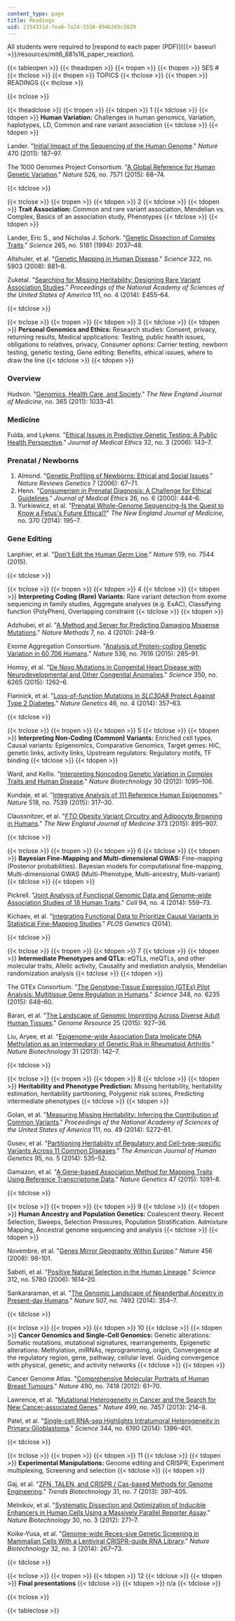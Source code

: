 ```yaml
---
content_type: page
title: Readings
uid: 2354331d-fea8-7a24-3330-894b365c5829
---
```


All students were required to [respond to each paper (PDF)]({{< baseurl >}}/resources/mit6_881s16_paper_reaction).

{{< tableopen >}}
{{< theadopen >}}
{{< tropen >}}
{{< thopen >}}
SES #
{{< thclose >}}
{{< thopen >}}
TOPICS
{{< thclose >}}
{{< thopen >}}
READINGS
{{< thclose >}}

{{< trclose >}}

{{< theadclose >}}
{{< tropen >}}
{{< tdopen >}}
1
{{< tdclose >}}
{{< tdopen >}}
**Human Variation:** Challenges in human genomics, Variation, haplotypes, LD, Common and rare variant association
{{< tdclose >}}
{{< tdopen >}}


Lander. "[Initial Impact of the Sequencing of the Human Genome](http://dx.doi.org/10.1038/nature09792)." _Nature_ 470 (2011): 187–97.

The 1000 Genomes Project Consortium. "[A Global Reference for Human Genetic Variation](http://dx.doi.org/10.1038/nature15393)." _Nature_ 526, no. 7571 (2015): 68–74.


{{< tdclose >}}

{{< trclose >}}
{{< tropen >}}
{{< tdopen >}}
2
{{< tdclose >}}
{{< tdopen >}}
**Trait Association:** Common and rare variant association, Mendelian vs. Complex, Basics of an association study, Phenotypes
{{< tdclose >}}
{{< tdopen >}}


Lander, Eric S., and Nicholas J. Schork. "[Genetic Dissection of Complex Traits](http://dx.doi.org/10.1126/science.8091226)." _Science_ 265, no. 5181 (1994): 2037–48.

Altshuler, et al. "[Genetic Mapping in Human Disease](http://dx.doi.org/10.1126/science.1156409)." _Science_ 322, no. 5903 (2008): 881–8.

Zuketal. "[Searching for Missing Heritability: Designing Rare Variant Association Studies](http://dx.doi.org/10.1073/pnas.1322563111)." _Proceedings of the National Academy of Sciences of the United States of America_ 111, no. 4 (2014): E455–64.


{{< tdclose >}}

{{< trclose >}}
{{< tropen >}}
{{< tdopen >}}
3
{{< tdclose >}}
{{< tdopen >}}
**Personal Genomics and Ethics:** Research studies: Consent, privacy, returning results, Medical applications: Testing, public health issues, obligations to relatives, privacy, Consumer options: Carrier testing, newborn testing, genetic testing, Gene editing: Beneﬁts, ethical issues, where to draw the line
{{< tdclose >}}
{{< tdopen >}}


### Overview

Hudson. "[Genomics, Health Care, and Society](http://dx.doi.org/10.1056/NEJMra1010517)." _The New England Journal of Medicine_, no. 365 (2011): 1033–41.

### Medicine

Fulda, and Lykens. "[Ethical Issues in Predictive Genetic Testing: A Public Health Perspective](http://dx.doi.org/10.1136/jme.2004.010272)." _Journal of Medical Ethics_ 32, no. 3 (2006): 143–7.

### Prenatal / Newborns

1.  Almond. "[Genetic Profiling of Newborns: Ethical and Social Issues](http://dx.doi.org/10.1038/nrg1745)." _Nature Reviews Genetics_ 7 (2006): 67–71.
2.  Henn. "[Consumerism in Prenatal Diagnosis: A Challenge for Ethical Guidelines](http://dx.doi.org/10.1136/jme.26.6.444)." _Journal of Medical Ethics_ 26, no. 6 (2000): 444–6.
3.  Yurkiewicz, et al. "[Prenatal Whole-Genome Sequencing-Is the Quest to Know a Fetus's Future Ethical?](https://www.researchgate.net/publication/259765237)" _The New England Journal of Medicine_, no. 370 (2014): 195–7.

### Gene Editing

Lanphier, et al. "[Don't Edit the Human Germ Line](http://dx.doi.org/10.1038/519410a)." _Nature_ 519, no. 7544 (2015).


{{< tdclose >}}

{{< trclose >}}
{{< tropen >}}
{{< tdopen >}}
4
{{< tdclose >}}
{{< tdopen >}}
**Interpreting Coding (Rare) Variants:** Rare variant detection from exome sequencing in family studies, Aggregate analyses (e.g. ExAC), Classifying function (PolyPhen), Overlapping constraint
{{< tdclose >}}
{{< tdopen >}}


Adzhubei, et al. "[A Method and Server for Predicting Damaging Missense Mutations](http://dx.doi.org/10.1038/nmeth0410-248)." _Nature Methods_ 7, no. 4 (2010): 248–9.

Exome Aggregation Consortium. "[Analysis of Protein-coding Genetic Variation in 60,706 Humans](http://dx.doi.org/10.1038/nature19057)." _Nature_ 536, no. 7616 (2015): 285–91.

Homsy, et al. "[De Novo Mutations in Congenital Heart Disease with Neurodevelopmental and Other Congenital Anomalies](http://dx.doi.org/10.1126/science.aac9396)." _Science_ 350, no. 6265 (2015): 1262–6.

Flannick, et al. "[Loss-of-function Mutations in _SLC30A8_ Protect Against Type 2 Diabetes](http://dx.doi.org/10.1038/ng.2915)." _Nature Genetics_ 46, no. 4 (2014): 357–63.


{{< tdclose >}}

{{< trclose >}}
{{< tropen >}}
{{< tdopen >}}
5
{{< tdclose >}}
{{< tdopen >}}
**Interpreting Non-Coding (Common) Variants:** Enriched cell types, Causal variants: Epigenomics, Comparative Genomics, Target genes: HiC, genetic links, activity links, Upstream regulators: Regulatory motifs, TF binding
{{< tdclose >}}
{{< tdopen >}}


Ward, and Kellis. "[Interpreting Noncoding Genetic Variation in Complex Traits and Human Disease](http://dx.doi.org/10.1038/nbt.2422)." _Nature Biotechnology_ 30 (2012): 1095–106.

Kundaje, et al. "[Integrative Analysis of 111 Reference Human Epigenomes](http://dx.doi.org/10.1038/nature14248)." _Nature_ 518, no. 7539 (2015): 317–30.

Claussnitzer, et al. "[_FTO_ Obesity Variant Circuitry and Adipocyte Browning in Humans](http://dx.doi.org/10.1056/NEJMoa1502214)." _The New England Journal of Medicine_ 373 (2015): 895–907.


{{< tdclose >}}

{{< trclose >}}
{{< tropen >}}
{{< tdopen >}}
6
{{< tdclose >}}
{{< tdopen >}}
**Bayesian Fine-Mapping and Multi-dimensional GWAS:** Fine-mapping (Posterior probabilities). Bayesian models for computational ﬁne-mapping, Multi-dimensional GWAS (Multi-Phenotype, Multi-ancestry, Multi-variant)
{{< tdclose >}}
{{< tdopen >}}


Pickrell. "[Joint Analysis of Functional Genomic Data and Genome-wide Association Studies of 18 Human Traits](http://dx.doi.org/10.1016/j.ajhg.2014.03.004)." _Cell_ 94, no. 4 (2014): 559–73.

Kichaev, et al. "[Integrating Functional Data to Prioritize Causal Variants in Statistical Fine-Mapping Studies](http://dx.doi.org/10.1371/journal.pgen.1004722)." _PLOS Genetics_ (2014).


{{< tdclose >}}

{{< trclose >}}
{{< tropen >}}
{{< tdopen >}}
7
{{< tdclose >}}
{{< tdopen >}}
**Intermediate Phenotypes and QTLs:** eQTLs, meQTLs, and other molecular traits, Allelic activity, Causality and mediation analysis, Mendelian randomization analysis
{{< tdclose >}}
{{< tdopen >}}


The GTEx Consortium. "[The Genotype-Tissue Expression (GTEx) Pilot Analysis: Multitissue Gene Regulation in Humans](http://dx.doi.org/10.1126/science.1262110)." _Science_ 348, no. 6235 (2015): 648–60.

Baran, et al. "[The Landscape of Genomic Imprinting Across Diverse Adult Human Tissues](http://dx.doi.org/10.1101/gr.192278.115)." _Genome Resource_ 25 (2015): 927–36.

Liu, Aryee, et al. "[Epigenome-wide Association Data Implicate DNA Methylation as an Intermediary of Genetic Risk in Rheumatoid Arthritis](http://dx.doi.org/10.1038/nbt.2487)." _Nature Biotechnology_ 31 (2013): 142–7.


{{< tdclose >}}

{{< trclose >}}
{{< tropen >}}
{{< tdopen >}}
8
{{< tdclose >}}
{{< tdopen >}}
**Heritability and Phenotype Prediction:** Missing heritability, heritability estimation, heritability partitioning, Polygenic risk scores, Predicting intermediate phenotypes
{{< tdclose >}}
{{< tdopen >}}


Golan, et al. "[Measuring Missing Heritability: Inferring the Contribution of Common Variants](http://dx.doi.org/10.1073/pnas.1419064111)." _Proceedings of the National Academy of Sciences of the United States of America_ 111, no. 49 (2014): 5272–81.

Gusev, et al. "[Partitioning Heritability of Regulatory and Cell-type-specific Variants Across 11 Common Diseases](http://dx.doi.org/10.1016/j.ajhg.2014.10.004)." _The American Journal of Human Genetics_ 95, no. 5 (2014): 535–52.

Gamazon, et al. "[A Gene-based Association Method for Mapping Traits Using Reference Transcriptome Data](http://dx.doi.org/10.1038/ng.3367)." _Nature Genetics_ 47 (2015): 1091–8.


{{< tdclose >}}

{{< trclose >}}
{{< tropen >}}
{{< tdopen >}}
9
{{< tdclose >}}
{{< tdopen >}}
**Human Ancestry and Population Genetics:** Coalescent theory. Recent Selection, Sweeps, Selection Pressures, Population Stratiﬁcation. Admixture Mapping, Ancestral genome sequencing and analysis
{{< tdclose >}}
{{< tdopen >}}


Novembre, et al. "[Genes Mirror Geography Within Europe](http://dx.doi.org/10.1038/nature07331)." _Nature_ 456 (2008): 98–101.

Sabeti, et al. "[Positive Natural Selection in the Human Lineage](http://dx.doi.org/10.1126/science.1124309)." _Science_ 312, no. 5780 (2006): 1614–20.

Sankararaman, et al. "[The Genomic Landscape of Neanderthal Ancestry in Present-day Humans](http://dx.doi.org/10.1038/nature12961)." _Nature_ 507, no. 7492 (2014): 354–7.


{{< tdclose >}}

{{< trclose >}}
{{< tropen >}}
{{< tdopen >}}
10
{{< tdclose >}}
{{< tdopen >}}
**Cancer Genomics and Single-Cell Genomics:** Genetic alterations: Somatic mutations, mutational signatures, rearrangements, Epigenetic alterations: Methylation, miRNAs, reprogramming, origin, Convergence at the regulatory region, gene, pathway, cellular level. Guiding convergence with physical, genetic, and activity networks
{{< tdclose >}}
{{< tdopen >}}


Cancer Genome Atlas. "[Comprehensive Molecular Portraits of Human Breast Tumours](http://dx.doi.org/10.1038/nature11412)." _Nature_ 490, no. 7418 (2012): 61–70.

Lawrence, et al. "[Mutational Heterogeneity in Cancer and the Search for New Cancer-associated Genes](http://dx.doi.org/10.1038/nature12213)." _Nature_ 499, no. 7457 (2013): 214–8.

Patel, et al. "[Single-cell RNA-seq Highlights Intratumoral Heterogeneity in Primary Glioblastoma](http://dx.doi.org/10.1126/science.1254257)." _Science_ 344, no. 6190 (2014): 1396–401.


{{< tdclose >}}

{{< trclose >}}
{{< tropen >}}
{{< tdopen >}}
11
{{< tdclose >}}
{{< tdopen >}}
**Experimental Manipulations:** Genome editing and CRISPR, Experiment multiplexing, Screening and selection
{{< tdclose >}}
{{< tdopen >}}


Gaj, et al. "[ZFN, TALEN, and CRISPR / Cas-based Methods for Genome Engineering](http://dx.doi.org/10.1016/j.tibtech.2013.04.004)." _Trends Biotechnology_ 31, no. 7 (2013): 397–405.

Melnikov, et al. "[Systematic Dissection and Optimization of Inducible Enhancers in Human Cells Using a Massively Parallel Reporter Assay](http://dx.doi.org/10.1038/nbt.2137)." _Nature Biotechnology_ 30, no. 3 (2012): 271–7.

Koike-Yusa, et al. "[Genome-wide Reces-sive Genetic Screening in Mammalian Cells With a Lentiviral CRISPR-guide RNA Library](http://dx.doi.org/10.1038/nbt.2800)." _Nature Biotechnology_ 32, no. 3 (2014): 267–73.


{{< tdclose >}}

{{< trclose >}}
{{< tropen >}}
{{< tdopen >}}
12
{{< tdclose >}}
{{< tdopen >}}
**Final presentations**
{{< tdclose >}}
{{< tdopen >}}
n/a
{{< tdclose >}}

{{< trclose >}}

{{< tableclose >}}